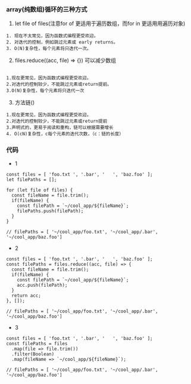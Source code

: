 ### array(纯数组)循环的三种方式

1. let file of files(注意for of 更适用于遍历数组，而for in 更适用用遍历对象)

```
1. 现在不太常见，因为函数式编程更受欢迎。
2. 对迭代的控制，例如跳过元素或 early returns。
3. O(N)复杂性，每个元素将只迭代一次。
```
2. files.reduce((acc, file) => {}) 可以减少数组

```

1.现在更常见，因为函数式编程更受欢迎。
2.对迭代的控制较少，不能跳过元素或return提前。
3.O(N)复杂性，每个元素将只迭代一次
```

3. 方法链()

```
1.现在更常见，因为函数式编程更受欢迎。
2.对迭代的控制较少，不能跳过元素或return提前
3.声明式的，更易于阅读和重构，链可以根据需要增长
4. O(cN)复杂性，c每个元素的迭代次数，（c：链的长度）

```

### 代码

- 1

```
const files = [ 'foo.txt ', '.bar', '   ', 'baz.foo' ];
let filePaths = [];

for (let file of files) {
  const fileName = file.trim();
  if(fileName) {
    const filePath = `~/cool_app/${fileName}`;
    filePaths.push(filePath);
  }
}

// filePaths = [ '~/cool_app/foo.txt', '~/cool_app/.bar', '~/cool_app/baz.foo']
```

- 2

```
const files = [ 'foo.txt ', '.bar', '   ', 'baz.foo' ];
const filePaths = files.reduce((acc, file) => {
  const fileName = file.trim();
  if(fileName) {
    const filePath = `~/cool_app/${fileName}`;
    acc.push(filePath);
  }
  return acc;
}, []);

// filePaths = [ '~/cool_app/foo.txt', '~/cool_app/.bar', '~/cool_app/baz.foo']
```

- 3

```
const files = [ 'foo.txt ', '.bar', '   ', 'baz.foo' ];
const filePaths = files
  .map(file => file.trim())
  .filter(Boolean)
  .map(fileName => `~/cool_app/${fileName}`);

// filePaths = [ '~/cool_app/foo.txt', '~/cool_app/.bar', '~/cool_app/baz.foo']
```